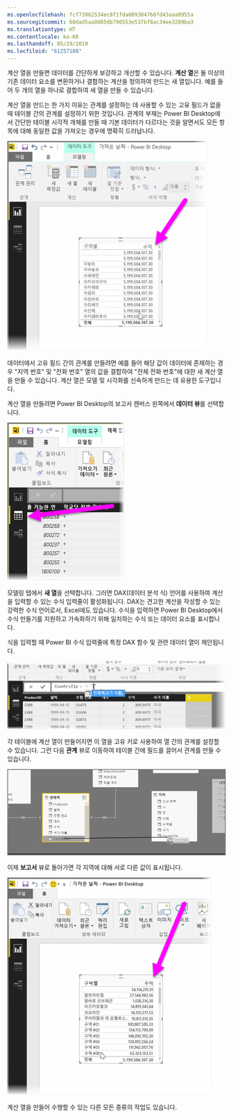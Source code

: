 ```yaml
---
ms.openlocfilehash: fcf73962534ec8f1fda009304768fd43aaa0955a
ms.sourcegitcommit: 60dad5aa0d85db790553e537bf8ac34ee3289ba3
ms.translationtype: HT
ms.contentlocale: ko-KR
ms.lasthandoff: 05/29/2019
ms.locfileid: "61257108"
---
```

계산 열을 만들면 데이터를 간단하게 보강하고 개선할 수 있습니다. **계산 열**은 둘 이상의 기존 데이터 요소를 변환하거나 결합하는 계산을 정의하여 만드는 새 열입니다. 예를 들어 두 개의 열을 하나로 결합하여 새 열을 만들 수 있습니다.

계산 열을 만드는 한 가지 이유는 관계를 설정하는 데 사용할 수 있는 고유 필드가 없을 때 테이블 간의 관계를 설정하기 위한 것입니다. 관계의 부재는 Power BI Desktop에서 간단한 테이블 시각적 개체를 만들 때 기본 데이터가 다르다는 것을 알면서도 모든 항목에 대해 동일한 값을 가져오는 경우에 명확히 드러납니다.

![](media/2-3-create-calculated-columns/2-3_1.png)

데이터에서 고유 필드 간의 관계를 만들려면 예를 들어 해당 값이 데이터에 존재하는 경우 "지역 번호" 및 "전화 번호" 열의 값을 결합하여 "전체 전화 번호"에 대한 새 계산 열을 만들 수 있습니다. 계산 열은 모델 및 시각화를 신속하게 만드는 데 유용한 도구입니다.

계산 열을 만들려면 Power BI Desktop의 보고서 캔버스 왼쪽에서 **데이터 뷰**를 선택합니다.

![](media/2-3-create-calculated-columns/2-3_2.png)

모델링 탭에서 **새 열**을 선택합니다. 그러면 DAX(데이터 분석 식) 언어를 사용하여 계산을 입력할 수 있는 수식 입력줄이 활성화됩니다. DAX는 견고한 계산을 작성할 수 있는 강력한 수식 언어로서, Excel에도 있습니다. 수식을 입력하면 Power BI Desktop에서 수식 만들기를 지원하고 가속화하기 위해 일치하는 수식 또는 데이터 요소를 표시합니다.

식을 입력할 때 Power BI 수식 입력줄에 특정 DAX 함수 및 관련 데이터 열이 제안됩니다.

![](media/2-3-create-calculated-columns/2-3_3.png)

각 테이블에 계산 열이 만들어지면 이 열을 고유 키로 사용하여 열 간의 관계를 설정할 수 있습니다. 그런 다음 **관계** 뷰로 이동하여 테이블 간에 필드를 끌어서 관계를 만들 수 있습니다.

![](media/2-3-create-calculated-columns/2-3_4.png)

이제 **보고서** 뷰로 돌아가면 각 지역에 대해 서로 다른 값이 표시됩니다.

![](media/2-3-create-calculated-columns/2-3_5.png)

계산 열을 만들어 수행할 수 있는 다른 모든 종류의 작업도 있습니다.

